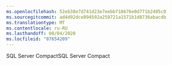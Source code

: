 ```yaml
---
ms.openlocfilehash: 52eb38e7d741d23e7eebbf18676e0d771b2405c0
ms.sourcegitcommit: ad4d92dce894592a259721a1571b1d8736abacdb
ms.translationtype: MT
ms.contentlocale: ru-RU
ms.lasthandoff: 08/04/2020
ms.locfileid: "87654209"
---
```

<span data-ttu-id="cbcb7-101">SQL Server Compact</span><span class="sxs-lookup"><span data-stu-id="cbcb7-101">SQL Server Compact</span></span>
